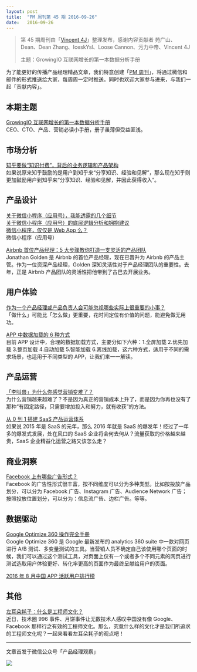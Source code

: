 ```yaml
---
layout: post
title:  "PM 周刊第 45 期 2016-09-26"
date:   2016-09-26
---
```


> 第 45 期周刊由「[Vincent 4J](http://pmweekly.com/contributors#vincetn4j)」整理发布，感谢内容贡献者 苑广山、Dean、Dean Zhang、IceskYsl、Loose Cannon、污力中帝、Vincent 4J   
> 
> 主题：GrowingIO 互联网增长的第一本数据分析手册

为了能更好的传播产品经理精品文章，我们特意创建「[PM 周刊](http://pmweekly.com/)」，将通过微信和邮件的形式推送给大家，每周周一定时推送。同时也欢迎大家参与进来，与我们一起「贡献内容」。    

## 本期主题  

[GrowingIO 互联网增长的第一本数据分析手册](https://blog.growingio.com/posts/hu-lian-wang-chuang-ye-gong-si-yong-hu-zeng-zhang-shi-zhan-mi-ji)   
CEO、CTO、产品、营销必读小手册，册子虽薄但受益匪浅。    

## 市场分析

[知乎要做“知识付费”，背后的业务逻辑和产品架构](https://zhuanlan.zhihu.com/p/22545304)   
如果说原来知乎鼓励的是用户到知乎来“分享知识、经验和见解”，那么现在知乎则更加鼓励用户到知乎来“分享知识、经验和见解，并因此获得收入”。   

## 产品设计

[关于微信小程序（应用号），我能透露的几个细节](http://mp.weixin.qq.com/s?__biz=MjM5ODQwMjA4MA==&mid=2649293626&idx=1&sn=49f8f44e3aff8ac5e4e9766c11a97e07&chksm=bed6e27589a16b639451bc5dd9f2dedae657e31619f672abde7cd8d97c46bf4519e5e5788fa1&mpshare=1&scene=1&srcid=0922ioPiyPkP6PkKAKQMahzJ#rd)      
[关于微信小程序（应用号）的底层逻辑分析和拥抱建议](https://zhuanlan.zhihu.com/p/22565340)   
[微信小程序，仅仅是 Web App 么？](http://mp.weixin.qq.com/s?__biz=MjM5ODQ2MDIyMA==&mid=2650712679&idx=1&sn=d00033b16097ca890c10951f90b50c88&chksm=bec0643489b7ed225417e8d68e5f125ccfaed7ba6e3c88e14acc3db0034c23be679d8f7728bd&mpshare=1&scene=1&srcid=0922VCJfMA7Ua9btwwGPZGO9#rd)    
微信小程序（应用号）   

[Airbnb 首位产品经理：5 大步骤教你打造一支灵活的产品团队](http://36kr.com/p/5053541.html)   
Jonathan Golden 是 Airbnb 的首位产品经理，现在已晋升为 Airbnb 的产品主管。作为一位资深产品经理，Golden 深知灵活性对于产品经理团队的重要性。去年，正是 Airbnb 产品团队的灵活性把他带到了古巴去开展业务。   

## 用户体验

[作为一个产品经理或产品负责人会可能忽视哪些实际上很重要的小事？](https://www.zhihu.com/question/31525840/answer/122950107)   
「做什么」可能比「怎么做」更重要，花时间定位有价值的问题，能避免做无用功。   

[APP 中数据加载的 6 种方式](http://www.weste.net/2014/5-7/96718.html)   
目前 APP 设计中，合理的数据加载方式，主要分如下六种：1.全屏加载 2.优先加载 3.整页加载 4.自动加载 5.智能加载 6.离线加载，这六种方式，适用于不同的需求场景，也适用于不同类型的 APP，让我们来一一解读。   

## 产品运营

[「李叫兽」为什么你感觉营销变难了？](http://mp.weixin.qq.com/s?__biz=MzA5NTMxOTczOA==&mid=2650441600&idx=1&sn=a01f5120d912b1583314b17f754b983b&chksm=884f0455bf388d4332c1cae01c2bfb3eb15a06d7b5f2def4c52de10eb5b2e74e36507889d4dc&mpshare=1&scene=1&srcid=0921kN4WcbzyGIEmnN91mTfw#rd)   
为什么营销越来越难了？不是因为真正的营销成本上升了，而是因为你再也没有了那种“有固定路径，只需要增加投入和努力，就有收获”的方法。   

[从 0 到 1 搭建 SaaS 产品运营体系](https://36kr.com/p/5053097.html)   
如果说 2015 年是 SaaS 的元年，那么 2016 年就是 SaaS 的爆发年！经过了一年多的爆发式发展，处在风口的 SaaS 企业将会何去何从？流量获取的价格越来越贵，SaaS 企业精益化运营之路又该怎么走？   

## 商业洞察

[Facebook 上有哪些广告形式？](http://www.zhihu.com/question/20347988/answer/121624444)   
Facebook 的广告性形式很丰富，按不同维度可以分为多种类型。比如按投放产品划分，可以分为 Facebook 广告、Instagram 广告、Audience Network 广告；按照投放位置划分，可以分为：信息流广告、边栏广告。等等。   

## 数据驱动      

[Google Optimize 360 操作完全手册](http://m.toutiao.com/i6333100840294810113)   
Google Optimize 360 是 Google 最新发布的 analytics 360 suite 中一款对网页进行 A/B 测试、多变量测试的工具。当营销人员不确定自己该使用哪个页面的时候，我们可以通过这个测试工具，对页面上仅有一个或者多个不同元素的网页进行测试选取用户体验更好、转化率更高的页面作为最终呈献给用户的页面。   

[2016 年 8 月中国 APP 活跃用户排行榜](http://mp.weixin.qq.com/s?__biz=MzI0MDQ2Mzc0NQ==&mid=2247485224&idx=3&sn=11e9aee53859ac9aca71aeeedf4ab182&chksm=e91b3dc6de6cb4d08b41cd86df799d03b73cc0bbc401b3f5612e4484b8f63aad13db99cc7475&mpshare=1&scene=1&srcid=0923ruta91Biun42RbvWbNkm#rd) 

## 其他

[左耳朵耗子：什么是工程师文化？](http://mp.weixin.qq.com/s?__biz=MjM5MDE0Mjc4MA==&mid=2650994179&idx=1&sn=dc45ea9b83b098b809a58ea4635ec441&chksm=bdbf0e508ac88746324ed42adc6067a5c78788cd28592b05fb7cb5cf2327c15e604713a33594&mpshare=1&scene=1&srcid=0920QCmG6YNYZrjsmVk8rr7h#rd)   
近日，技术圈 996 事件、月饼事件让无数技术人感叹中国没有像 Google、Facebook 那样行之有效的工程师文化。那么，究竟什么样的文化才是我们所追求的工程师文化呢？一起来看看左耳朵耗子的观点吧！    


---
文章首发于微信公众号「产品经理观察」   
  
![](http://com-4jplus-temp.qiniudn.com/pmweekly-weixin.jpg)   